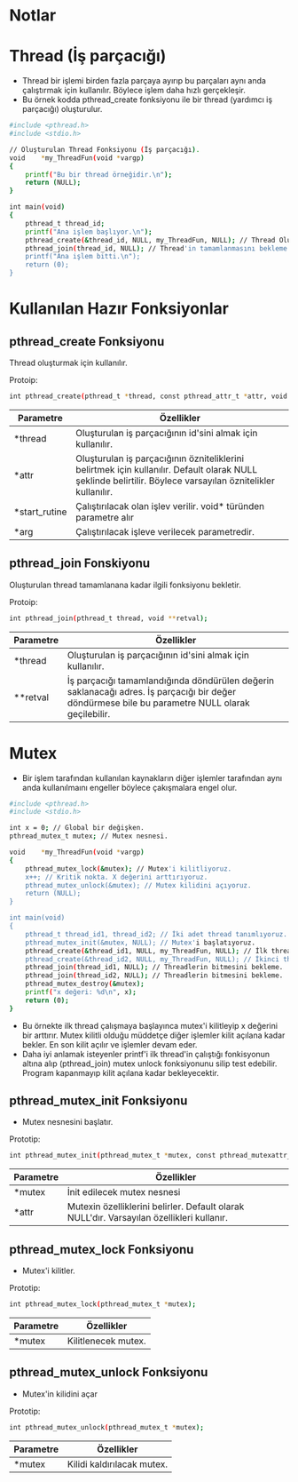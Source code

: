 # Notlar

# Thread (İş parçacığı)

- Thread bir işlemi birden fazla parçaya ayırıp bu parçaları aynı anda çalıştırmak için kullanılır. Böylece işlem daha hızlı gerçekleşir.
- Bu örnek kodda pthread_create fonksiyonu ile bir thread (yardımcı iş parçacığı) oluşturulur.

```sh
#include <pthread.h>
#include <stdio.h>

// Oluşturulan Thread Fonksiyonu (İş parçacığı).
void	*my_ThreadFun(void *vargp)
{
	printf("Bu bir thread örneğidir.\n");
	return (NULL);
}

int	main(void)
{
	pthread_t thread_id;
	printf("Ana işlem başlıyor.\n");
	pthread_create(&thread_id, NULL, my_ThreadFun, NULL); // Thread Oluşturma.
	pthread_join(thread_id, NULL); // Thread'in tamamlanmasını bekleme.
	printf("Ana işlem bitti.\n");
	return (0);
}
```
# Kullanılan Hazır Fonksiyonlar

## pthread_create Fonksiyonu

Thread oluşturmak için kullanılır.

Protoip:
```sh
int pthread_create(pthread_t *thread, const pthread_attr_t *attr, void *(*start_routine) (void *), void *arg);
```
| Parametre | Özellikler |
| ------ | ------ |
| *thread | Oluşturulan iş parçacığının id'sini almak için kullanılır. |
| *attr | Oluşturulan iş parçacığının özniteliklerini belirtmek için kullanılır. Default olarak NULL şeklinde belirtilir. Böylece varsayılan öznitelikler kullanılır. |
| *start_rutine | Çalıştırılacak olan işlev verilir. void* türünden parametre alır |
| *arg | Çalıştırılacak işleve verilecek parametredir. |

## pthread_join Fonskiyonu

Oluşturulan thread tamamlanana kadar ilgili fonksiyonu bekletir.

Protoip:
```sh
int pthread_join(pthread_t thread, void **retval);
```
| Parametre | Özellikler |
| ------ | ------ |
| *thread | Oluşturulan iş parçacığının id'sini almak için kullanılır. |
| **retval | İş parçacığı tamamlandığında döndürülen değerin saklanacağı adres. İş parçacığı bir değer döndürmese bile bu parametre NULL olarak geçilebilir. |

# Mutex

- Bir işlem tarafından kullanılan kaynakların diğer işlemler tarafından aynı anda kullanılmaını engeller böylece çakışmalara engel olur.

```sh
#include <pthread.h>
#include <stdio.h>

int x = 0; // Global bir değişken.
pthread_mutex_t mutex; // Mutex nesnesi.

void	*my_ThreadFun(void *vargp)
{
    pthread_mutex_lock(&mutex); // Mutex'i kilitliyoruz.
    x++; // Kritik nokta. X değerini arttırıyoruz.
    pthread_mutex_unlock(&mutex); // Mutex kilidini açıyoruz.
    return (NULL);
}

int	main(void)
{
    pthread_t thread_id1, thread_id2; // İki adet thread tanımlıyoruz.
    pthread_mutex_init(&mutex, NULL); // Mutex'i başlatıyoruz.
    pthread_create(&thread_id1, NULL, my_ThreadFun, NULL); // İlk thread'i oluşturuyoruz.
    pthread_create(&thread_id2, NULL, my_ThreadFun, NULL); // İkinci thread'i oluşturuyoruz.
    pthread_join(thread_id1, NULL); // Threadlerin bitmesini bekleme.
    pthread_join(thread_id2, NULL); // Threadlerin bitmesini bekleme.
    pthread_mutex_destroy(&mutex);
    printf("x değeri: %d\n", x);
	return (0);
}
```
- Bu örnekte ilk thread çalışmaya başlayınca mutex'i kilitleyip x değerini bir arttırır. Mutex kilitli olduğu müddetçe diğer işlemler kilit açılana kadar bekler. En son kilit açılır ve işlemler devam eder.
- Daha iyi anlamak isteyenler printf'i ilk thread'in çalıştığı fonkisyonun altına alıp (pthread_join) mutex unlock fonksiyonunu silip test edebilir. Program kapanmayıp kilit açılana kadar bekleyecektir.

## pthread_mutex_init Fonksiyonu

- Mutex nesnesini başlatır.

Prototip:
```sh
int pthread_mutex_init(pthread_mutex_t *mutex, const pthread_mutexattr_t *attr);
```
| Parametre | Özellikler |
| ------ | ------ |
| *mutex | İnit edilecek mutex nesnesi |
| *attr | Mutexin özelliklerini belirler. Default olarak NULL'dır. Varsayılan özellikleri kullanır. |

## pthread_mutex_lock Fonksiyonu

- Mutex'i kilitler.

Prototip:
```sh
int pthread_mutex_lock(pthread_mutex_t *mutex);
```
| Parametre | Özellikler |
| ------ | ------ |
| *mutex | Kilitlenecek mutex. |

## pthread_mutex_unlock Fonksiyonu

- Mutex'in kilidini açar

Prototip:
```sh
int pthread_mutex_unlock(pthread_mutex_t *mutex);
```
| Parametre | Özellikler |
| ------ | ------ |
| *mutex | Kilidi kaldırılacak mutex. |

